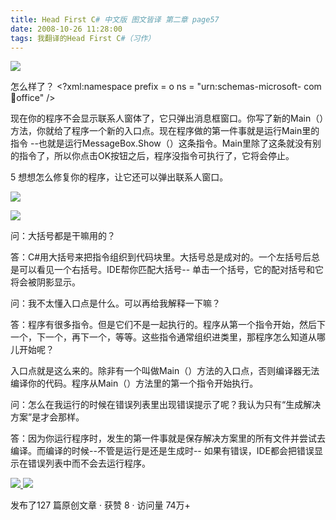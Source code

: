```yaml
---
title: Head First C# 中文版 图文皆译 第二章 page57
date: 2008-10-26 11:28:00
tags: 我翻译的Head First C#（习作）
---
```

![](https://p-blog.csdn.net/images/p_blog_csdn_net/cuipengfei1/EntryImages/20081026/%E6%88%AA%E5%9B%BE00.jpg)

怎么样了？  <?xml:namespace prefix = o ns = "urn:schemas-microsoft-
com:office:office" />

现在你的程序不会显示联系人窗体了，它只弹出消息框窗口。你写了新的Main（）方法，你就给了程序一个新的入口点。现在程序做的第一件事就是运行Main里的指令
--也就是运行MessageBox.Show（）这条指令。Main里除了这条就没有别的指令了，所以你点击OK按钮之后，程序没指令可执行了，它将会停止。

5  想想怎么修复你的程序，让它还可以弹出联系人窗口。

![](https://p-blog.csdn.net/images/p_blog_csdn_net/cuipengfei1/EntryImages/20081026/%E6%88%AA%E5%9B%BE01.jpg)

![](https://p-blog.csdn.net/images/p_blog_csdn_net/cuipengfei1/EntryImages/20081026/%E6%88%AA%E5%9B%BE02.jpg)

问：大括号都是干嘛用的？

答：C#用大括号来把指令组织到代码块里。大括号总是成对的。一个左括号后总是可以看见一个右括号。IDE帮你匹配大括号--
单击一个括号，它的配对括号和它将会被阴影显示。

问：我不太懂入口点是什么。可以再给我解释一下嘛？

答：程序有很多指令。但是它们不是一起执行的。程序从第一个指令开始，然后下一个，下一个，再下一个，等等。这些指令通常组织进类里，那程序怎么知道从哪儿开始呢？

入口点就是这么来的。除非有一个叫做Main（）方法的入口点，否则编译器无法编译你的代码。程序从Main（）方法里的第一个指令开始执行。

问：怎么在我运行的时候在错误列表里出现错误提示了呢？我认为只有“生成解决方案”是才会那样。

答：因为你运行程序时，发生的第一件事就是保存解决方案里的所有文件并尝试去编译。而编译的时候--不管是运行是还是生成时--
如果有错误，IDE都会把错误显示在错误列表中而不会去运行程序。



[ ![](https://profile.csdnimg.cn/5/2/5/3_cuipengfei1)
![](https://g.csdnimg.cn/static/user-reg-year/1x/11.png)
](https://blog.csdn.net/cuipengfei1)



发布了127 篇原创文章  ·  获赞 8  ·  访问量 74万+

